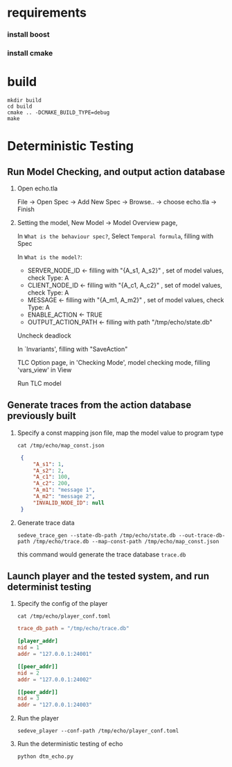 # requirements

### install boost
### install cmake


# build

```
mkdir build
cd build
cmake .. -DCMAKE_BUILD_TYPE=debug
make
```

# Deterministic Testing


## Run Model Checking, and output action database
    
1. Open echo.tla

    File -> Open Spec -> Add New Spec -> Browse.. -> choose echo.tla -> Finish

2. Setting the model, New Model ->
    Model Overview page,

    In `What is the behaviour spec?`, Select `Temporal formula`, filling with Spec
    
    In `What is the model?`:

    - SERVER_NODE_ID <- filling with "{A_s1, A_s2}" , set of model values, check Type: A
    - CLIENT_NODE_ID <- filling with "{A_c1, A_c2}" , set of model values, check Type: A
    - MESSAGE <- filling with "{A_m1, A_m2}" , set of model values, check Type: A
    - ENABLE_ACTION <- TRUE
    - OUTPUT_ACTION_PATH <- filling with path "/tmp/echo/state.db"

    Uncheck deadlock

    In `Invariants', filling with "SaveAction"

    TLC Option page, in 'Checking Mode', model checking mode, filling 'vars_view' in View

    Run TLC model

## Generate traces from the action database previously built
    
1. Specify a const mapping json file, map the model value to program type
    
    ```shell
    cat /tmp/echo/map_const.json
   ```
  
   ```json
    {
        "A_s1": 1,
        "A_s2": 2,
        "A_c1": 100,
        "A_c2": 200,
        "A_m1": "message 1",
        "A_m2": "message 2",
        "INVALID_NODE_ID": null
    }
    ```

2. Generate trace data

    ```shell
    sedeve_trace_gen --state-db-path /tmp/echo/state.db --out-trace-db-path /tmp/echo/trace.db --map-const-path /tmp/echo/map_const.json
    ```   
       
   this command would generate the trace database `trace.db`
   

## Launch player and the tested system, and run determinist testing

1. Specify the config of the player
    ```shell
    cat /tmp/echo/player_conf.toml
    ```

    ```toml
    trace_db_path = "/tmp/echo/trace.db"
    
    [player_addr]
    nid = 1
    addr = "127.0.0.1:24001"
    
    [[peer_addr]]
    nid = 2
    addr = "127.0.0.1:24002"
    
    [[peer_addr]]
    nid = 3
    addr = "127.0.0.1:24003"

2. Run the player
   ```shell
   sedeve_player --conf-path /tmp/echo/player_conf.toml
   ```

3. Run the deterministic testing of echo
   ```shell
   python dtm_echo.py
   ```
